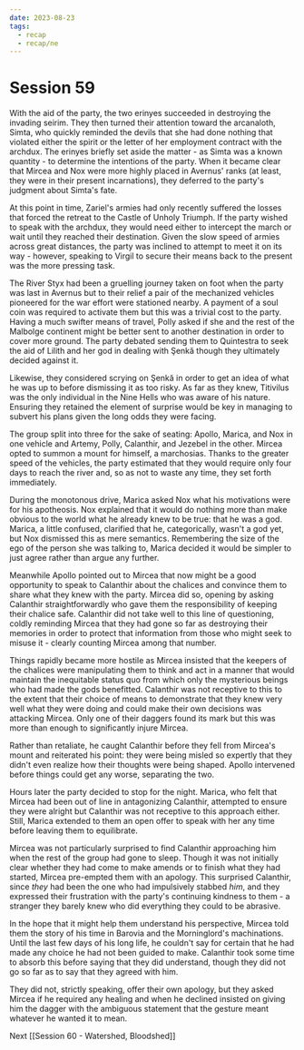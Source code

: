 ```yaml
---
date: 2023-08-23
tags:
  - recap
  - recap/ne
---
```

# Session 59

With the aid of the party, the two erinyes succeeded in destroying the invading seirim. They then turned their attention toward the arcanaloth, Simta, who quickly reminded the devils that she had done nothing that violated either the spirit or the letter of her employment contract with the archdux. The erinyes briefly set aside the matter - as Simta was a known quantity - to determine the intentions of the party. When it became clear that Mircea and Nox were more highly placed in Avernus' ranks (at least, they were in their present incarnations), they deferred to the party's judgment about Simta's fate.

At this point in time, Zariel's armies had only recently suffered the losses that forced the retreat to the Castle of Unholy Triumph. If the party wished to speak with the archdux, they would need either to intercept the march or wait until they reached their destination. Given the slow speed of armies across great distances, the party was inclined to attempt to meet it on its way - however, speaking to Virgil to secure their means back to the present was the more pressing task.

The River Styx had been a gruelling journey taken on foot when the party was last in Avernus but to their relief a pair of the mechanized vehicles pioneered for the war effort were stationed nearby. A payment of a soul coin was required to activate them but this was a trivial cost to the party. Having a much swifter means of travel, Polly asked if she and the rest of the Malbolge continent might be better sent to another destination in order to cover more ground. The party debated sending them to Quintestra to seek the aid of Lilith and her god in dealing with Şenkă though they ultimately decided against it.

Likewise, they considered scrying on Şenkă in order to get an idea of what he was up to before dismissing it as too risky. As far as they knew, Titivilus was the only individual in the Nine Hells who was aware of his nature. Ensuring they retained the element of surprise would be key in managing to subvert his plans given the long odds they were facing.

The group split into three for the sake of seating: Apollo, Marica, and Nox in one vehicle and Artemy, Polly, Calanthir, and Jezebel in the other. Mircea opted to summon a mount for himself, a marchosias. Thanks to the greater speed of the vehicles, the party estimated that they would require only four days to reach the river and, so as not to waste any time, they set forth immediately.

During the monotonous drive, Marica asked Nox what his motivations were for his apotheosis. Nox explained that it would do nothing more than make obvious to the world what he already knew to be true: that he was a god. Marica, a little confused, clarified that he, categorically, wasn't a god yet, but Nox dismissed this as mere semantics. Remembering the size of the ego of the person she was talking to, Marica decided it would be simpler to just agree rather than argue any further.

Meanwhile Apollo pointed out to Mircea that now might be a good opportunity to speak to Calanthir about the chalices and convince them to share what they knew with the party. Mircea did so, opening by asking Calanthir straightforwardly who gave them the responsibility of keeping their chalice safe. Calanthir did not take well to this line of questioning, coldly reminding Mircea that they had gone so far as destroying their memories in order to protect that information from those who might seek to misuse it - clearly counting Mircea among that number.

Things rapidly became more hostile as Mircea insisted that the keepers of the chalices were manipulating them to think and act in a manner that would maintain the inequitable status quo from which only the mysterious beings who had made the gods benefitted. Calanthir was not receptive to this to the extent that their choice of means to demonstrate that they knew very well what they were doing and could make their own decisions was attacking Mircea. Only one of their daggers found its mark but this was more than enough to significantly injure Mircea.

Rather than retaliate, he caught Calanthir before they fell from Mircea's mount and reiterated his point: they were being misled so expertly that they didn't even realize how their thoughts were being shaped. Apollo intervened before things could get any worse, separating the two.

Hours later the party decided to stop for the night. Marica, who felt that Mircea had been out of line in antagonizing Calanthir, attempted to ensure they were alright but Calanthir was not receptive to this approach either. Still, Marica extended to them an open offer to speak with her any time before leaving them to equilibrate.

Mircea was not particularly surprised to find Calanthir approaching him when the rest of the group had gone to sleep. Though it was not initially clear whether they had come to make amends or to finish what they had started, Mircea pre-empted them with an apology. This surprised Calanthir, since *they* had been the one who had impulsively stabbed *him*, and they expressed their frustration with the party's continuing kindness to them - a stranger they barely knew who did everything they could to be abrasive.

In the hope that it might help them understand his perspective, Mircea told them the story of his time in Barovia and the Morninglord's machinations. Until the last few days of his long life, he couldn't say for certain that he had made any choice he had not been guided to make. Calanthir took some time to absorb this before saying that they did understand, though they did not go so far as to say that they agreed with him.

They did not, strictly speaking, offer their own apology, but they asked Mircea if he required any healing and when he declined insisted on giving him the dagger with the ambiguous statement that the gesture meant whatever he wanted it to mean.

Next
[[Session 60 - Watershed, Bloodshed]]